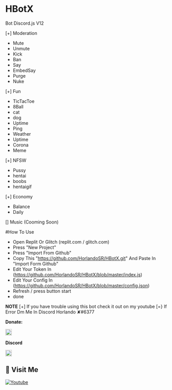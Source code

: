 # HBotX
Bot Discord.js V12

[+] Moderation
- Mute
- Unmute
- Kick
- Ban
- Say
- EmbedSay
- Purge
- Nuke

[+] Fun
- TicTacToe
- 8Ball
- cat
- dog
- Uptime
- Ping
- Weather 
- Uptime
- Corona
- Meme

[+] NFSW
- Pussy
- hentai
- boobs
- hentaigif

[+] Economy
- Balance
- Daily

[] Music (Cooming Soon)

#How To Use
- Open Replit Or Glitch (replit.com / glitch.com)
- Press "New Project"
- Press "Import From Github"
- Copy This "https://github.com/HorlandoSR/HBotX.git" And Paste In "Import Form Github"
- Edit Your Token In (https://github.com/HorlandoSR/HBotX/blob/master/index.js)
- Edit Your Config In (https://github.com/HorlandoSR/HBotX/blob/master/config.json)
- Refresh / press button start
- done

**NOTE**
[+] If you have trouble using this bot check it out on my youtube
[=} If Error Dm Me In Discord Horlando ✘#6377

**Donate:**

[<code><img alt="Saweria" height="20px" src="https://tse3.mm.bing.net/th?id=OIP.z3LG44kKLUd5EBwApcTLOAAAAA&pid=Api&P=0&w=194&h=152"/></code>](https://saweria.co/HorlandoSRG)

**Discord**

[<code><img alt="Discord" height="20px" src="https://id.images.search.yahoo.com/images/view;_ylt=AwrwS23U4HBhhGoAUNLNQwx.;_ylu=c2VjA3NyBHNsawNpbWcEb2lkAzI3MzEwMzlkNDE3MjBmMWIyMzI5NzAyZmE2ZTI2NDhlBGdwb3MDMTUEaXQDYmluZw--?back=https%3A%2F%2Fid.images.search.yahoo.com%2Fsearch%2Fimages%3Fp%3Dlogo%2Bdiscord%26type%3DE210ID91215G0%26fr%3Dmcafee%26fr2%3Dpiv-web%26tab%3Dorganic%26ri%3D15&w=1920&h=1080&imgurl=www.darkcarnival.co.za%2Fwp-content%2Fuploads%2F2018%2F08%2Fdiscord-logo.jpg&rurl=https%3A%2F%2Fwww.darkcarnival.co.za%2Fdiscord-to-start-selling-games%2F&size=62.7KB&p=logo+discord&oid=2731039d41720f1b2329702fa6e2648e&fr2=piv-web&fr=mcafee&tt=Discord+to+start+selling+games+-+The+Dark+Carnival&b=0&ni=21&no=15&ts=&tab=organic&sigr=oCU7478NJOFc&sigb=fRl6PrYVpQBH&sigi=Ck3u_Db8phi.&sigt=ePkc_udXWY7n&.crumb=owOq9/IK4p.&fr=mcafee&fr2=piv-web&type=E210ID91215G0"/></code>](https://discord.gg/GbG6W4HpYA)

## 🚶 Visit Me
[![Youtube](https://img.shields.io/badge/Youtube-FF0014?style=for-the-badge&logo=youtube&logoColor=white)](https://www.youtube.com/channel/UCgNw20utw8M3e6afru4JRZA)
